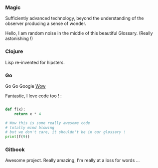 ###  Magic
Sufficiently advanced technology, beyond the understanding of the observer producing a sense of wonder.

Hello, I am random noise in the middle of this beautiful Glossary. (Really astonishing !)

###  Clojure
Lisp re-invented for hipsters.

###  Go
Go Go Google [Wow](https://www.google.com)

Fantastic, I love code too ! :

```py

def f(x):
    return x * 4

# Wow this is some really awesome code
# totally mind blowing
# but we don't care, it shouldn't be in our glossary !
print(f(9))
```

###  Gitbook

Awesome project. Really amazing, I'm really at a loss for words ...
